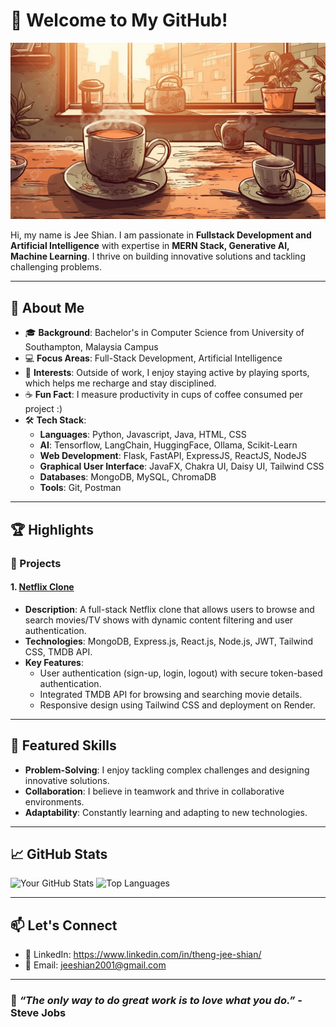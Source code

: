 # 👋 Welcome to My GitHub!
![Welcome Banner](assets/coffee.jpg)

Hi, my name is Jee Shian. I am passionate in **Fullstack Development and Artificial Intelligence** with expertise in **MERN Stack, Generative AI, Machine Learning**. I thrive on building innovative solutions and tackling challenging problems.

---

## 🚀 About Me

- 🎓 **Background**: Bachelor's in Computer Science from University of Southampton, Malaysia Campus
- 💻 **Focus Areas**: Full-Stack Development, Artificial Intelligence
- 🌟 **Interests**: Outside of work, I enjoy staying active by playing sports, which helps me recharge and stay disciplined.
- ☕ **Fun Fact**: I measure productivity in cups of coffee consumed per project :)
- 🛠️ **Tech Stack**:
  - **Languages**: Python, Javascript, Java, HTML, CSS
  - **AI**: Tensorflow, LangChain, HuggingFace, Ollama, Scikit-Learn
  - **Web Development**: Flask, FastAPI, ExpressJS, ReactJS, NodeJS
  - **Graphical User Interface**: JavaFX, Chakra UI, Daisy UI, Tailwind CSS
  - **Databases**: MongoDB, MySQL, ChromaDB
  - **Tools**: Git, Postman

---

## 🏆 Highlights

### 🚀 Projects

#### 1. [Netflix Clone](https://github.com/fortuneCook1e/netflix-clone-mern)
- **Description**: A full-stack Netflix clone that allows users to browse and search movies/TV shows with dynamic content filtering and user authentication.
- **Technologies**: MongoDB, Express.js, React.js, Node.js, JWT, Tailwind CSS, TMDB API.
- **Key Features**:
  - User authentication (sign-up, login, logout) with secure token-based authentication.
  - Integrated TMDB API for browsing and searching movie details.
  - Responsive design using Tailwind CSS and deployment on Render.



---

## 🌟 Featured Skills
- **Problem-Solving**: I enjoy tackling complex challenges and designing innovative solutions.
- **Collaboration**: I believe in teamwork and thrive in collaborative environments.
- **Adaptability**: Constantly learning and adapting to new technologies.

---

## 📈 GitHub Stats

![Your GitHub Stats](https://github-readme-stats.vercel.app/api?username=fortuneCook1e&show_icons=true&theme=radical)
![Top Languages](https://github-readme-stats.vercel.app/api/top-langs/?username=fortuneCook1e&layout=compact&theme=radical)

---

## 📫 Let's Connect

- 💼 LinkedIn: https://www.linkedin.com/in/theng-jee-shian/
- 📧 Email: jeeshian2001@gmail.com

---

### 🌟 *“The only way to do great work is to love what you do.”* - Steve Jobs
